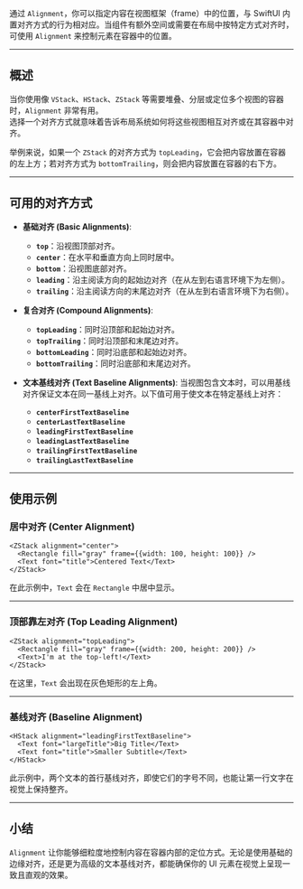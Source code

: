 通过 `Alignment`，你可以指定内容在视图框架（frame）中的位置，与 SwiftUI 内置对齐方式的行为相对应。当组件有额外空间或需要在布局中按特定方式对齐时，可使用 `Alignment` 来控制元素在容器中的位置。

---

## 概述

当你使用像 `VStack`、`HStack`、`ZStack` 等需要堆叠、分层或定位多个视图的容器时，`Alignment` 非常有用。  
选择一个对齐方式就意味着告诉布局系统如何将这些视图相互对齐或在其容器中对齐。

举例来说，如果一个 `ZStack` 的对齐方式为 `topLeading`，它会把内容放置在容器的左上方；若对齐方式为 `bottomTrailing`，则会把内容放置在容器的右下方。

---

## 可用的对齐方式

- **基础对齐 (Basic Alignments)**:
  - **`top`**：沿视图顶部对齐。
  - **`center`**：在水平和垂直方向上同时居中。
  - **`bottom`**：沿视图底部对齐。
  - **`leading`**：沿主阅读方向的起始边对齐（在从左到右语言环境下为左侧）。
  - **`trailing`**：沿主阅读方向的末尾边对齐（在从左到右语言环境下为右侧）。

- **复合对齐 (Compound Alignments)**:
  - **`topLeading`**：同时沿顶部和起始边对齐。
  - **`topTrailing`**：同时沿顶部和末尾边对齐。
  - **`bottomLeading`**：同时沿底部和起始边对齐。
  - **`bottomTrailing`**：同时沿底部和末尾边对齐。

- **文本基线对齐 (Text Baseline Alignments)**:
  当视图包含文本时，可以用基线对齐保证文本在同一基线上对齐。以下值可用于使文本在特定基线上对齐：
  - **`centerFirstTextBaseline`**
  - **`centerLastTextBaseline`**
  - **`leadingFirstTextBaseline`**
  - **`leadingLastTextBaseline`**
  - **`trailingFirstTextBaseline`**
  - **`trailingLastTextBaseline`**

---

## 使用示例

### **居中对齐 (Center Alignment)**

```tsx
<ZStack alignment="center">
  <Rectangle fill="gray" frame={{width: 100, height: 100}} />
  <Text font="title">Centered Text</Text>
</ZStack>
```

在此示例中，`Text` 会在 `Rectangle` 中居中显示。

---

### **顶部靠左对齐 (Top Leading Alignment)**

```tsx
<ZStack alignment="topLeading">
  <Rectangle fill="gray" frame={{width: 200, height: 200}} />
  <Text>I'm at the top-left!</Text>
</ZStack>
```

在这里，`Text` 会出现在灰色矩形的左上角。

---

### **基线对齐 (Baseline Alignment)**

```tsx
<HStack alignment="leadingFirstTextBaseline">
  <Text font="largeTitle">Big Title</Text>
  <Text font="title">Smaller Subtitle</Text>
</HStack>
```

此示例中，两个文本的首行基线对齐，即使它们的字号不同，也能让第一行文字在视觉上保持整齐。

---

## 小结

`Alignment` 让你能够细粒度地控制内容在容器内部的定位方式。无论是使用基础的边缘对齐，还是更为高级的文本基线对齐，都能确保你的 UI 元素在视觉上呈现一致且直观的效果。